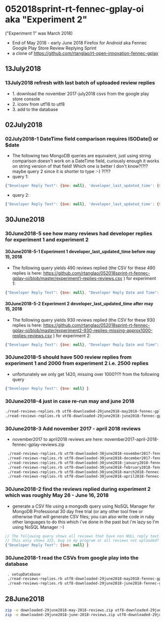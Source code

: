 # 052018sprint-rt-fennec-gplay-oi aka "Experiment 2"
("Experiment 1" was March 2018)
* End of May 2018 - early June 2018  Firefox for Android aka Fennec Google Play Store Review Replying Sprint
* a clone of https://github.com/rtanglao/rt-open-innovation-fennec-gplay

## 13July2018
### 13July2018 refresh with last batch of uploaded review replies

* 1\. download the november 2017-july2018 csvs from the google play store console
* 2\. iconv from utf16 to utf8
* 3\. add to the database

## 02July2018

### 02July2018-1 DateTime field comparison requires ISODate() or $date

* The following two MongoDB queries are equivalent, just using string comparison doesn't work on a DateTime field, curiously enough it works on  string version of that field! Which one is better I don't know?!?!? maybe query 2 since it is shorter to type :-) ?!?!?
* query 1:
```js
{"Developer Reply Text": {$ne: null}, 'developer_last_updated_time': {$gte: { $date: "2018-05-16T00:00:00Z"} }}
```
* query 2:
```js
{"Developer Reply Text": {$ne: null}, 'developer_last_updated_time': {$gte: ISODate("2018-05-16T00:00:00Z") }}
```

## 30June2018

### 30June2018-5 see how many reviews had developer replies for experiment 1 and experiment 2

#### 30June2018-5-1 Experiment 1 developer_last_updated_time before may 15, 2018
* The following query yields 490 reviews replied (the CSV for these 490 replies is here: https://github.com/rtanglao/052018sprint-rt-fennec-gplay-oi/blob/master/experiment1-replies-reviews.csv ) for experiment 1:
```js
{"Developer Reply Text": {$ne: null}, "Developer Reply Date and Time": {$lt: "2018-05-16T00:00:00Z" }}
```

#### 30June2018-5-2 Experiment 2 developer_last_updated_time after may 15, 2018
* The following query yields 930 reviews replied (the CSV for these 930 replies is here: https://github.com/rtanglao/052018sprint-rt-fennec-gplay-oi/blob/master/experiment2-930-replies-missing-approx1000-replies-reviews.csv ) for experiment 2:
```js
{"Developer Reply Text": {$ne: null}, "Developer Reply Date and Time": {$gte: "2018-05-16T00:00:00Z" }}
```

### 30June2018-5 should have 500 review replies from experiment 1 and 2000 from experiment 2 i.e. 2500 replies
* unfortunately we only get 1420, missing over 1000?!?! from the following query
```js
{"Developer Reply Text": {$ne: null} }
```


### 30June2018-4 just in case re-run may and june 2018

```bash
./read-reviews-replies.rb utf8-downloaded-29june2018-may2018-fennec-gplay-reviews.csv 2>run2-30june2018-may2018-stderr.txt
./read-reviews-replies.rb utf8-downloaded-29june2018-june2018-fennec-gplay-reviews.csv 2>run2-30june2018-june2018-stderr.txt
```

### 30June2018-3 Add november 2017 - april 2018 reviews
* november2017 to april2018 reviews are here: november2017-april-2018-fennec-gplay-reviews.zip

```bash
 ./read-reviews-replies.rb utf8-downloaded-30june2018-november2017-fennec-gplay-reviews.csv 2>30june2018-november2017-stderr.txt
 ./read-reviews-replies.rb utf8-downloaded-30june2018-december2017-fennec-gplay-reviews.csv 2>30june2018-december2017-stderr.txt
 ./read-reviews-replies.rb utf8-downloaded-30june2018-january2018-fennec-gplay-reviews.csv 2>30june2018-january2018-stderr.txt
 ./read-reviews-replies.rb utf8-downloaded-30june2018-february2018-fennec-gplay-reviews.csv 2>30june2018-february2018-stderr.txt
 ./read-reviews-replies.rb utf8-downloaded-30june2018-march2018-fennec-gplay-reviews.csv 2>30june2018-march2018-stderr.txt
 ./read-reviews-replies.rb utf8-downloaded-30june2018-april2018-fennec-gplay-reviews.csv 2>30june2018-april2018-stderr.txt
```

### 30June2018-2 find the reviews replied during experiment 2 which was roughly May 26 - June 16, 2018

* generate a CSV file using a mongodb query using NoSQL Manager for MongoDB Professional 30 day free trial (or any other tool free or otherwise that will generate CSV files; you can also write code in ruby other languages to do this which i've done in the past but i'm lazy so I'm using NoSQL Manager :-) 

```js
// The following query shows all reviews that have non NULL reply text! 
// This only shows 322, bug in my program or all reviews not uploaded? We know over 2000 reviews were updated.
{"Developer Reply Text": {$ne: null} }
```

### 30June2018-1 read the CSVs from google play into the database

```bash
 . setupDatabase
 ./read-reviews-replies.rb utf8-downloaded-29june2018-may2018-fennec-gplay-reviews.csv 2>30june2018-may2018-stderr.txt
 ./read-reviews-replies.rb utf8-downloaded-29june2018-june2018-fennec-gplay-reviews.csv 2>30june2018-june2018-stderr.txt
 ```

## 28June2018

```bash
zip -e downloaded-29june2018-may-2018-reviews.zip utf8-downloaded-29june2018-may2018-fennec-gplay-reviews.csv
zip -e downloaded-29june2018-june-2018-reviews.zip utf8-downloaded-29june2018-june2018-fennec-gplay-reviews.csv
```

